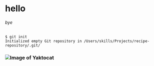 # hello
###### bye 
```
$ git init
Initialized empty Git repository in /Users/skills/Projects/recipe-repository/.git/
```
### ![Image of Yaktocat](https://octodex.github.com/images/yaktocat.png)
